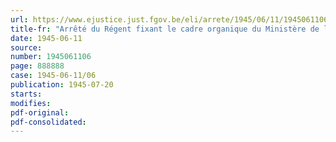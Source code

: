 ```yaml
---
url: https://www.ejustice.just.fgov.be/eli/arrete/1945/06/11/1945061106/justel
title-fr: "Arrêté du Régent fixant le cadre organique du Ministère de l'Information"
date: 1945-06-11
source:
number: 1945061106
page: 888888
case: 1945-06-11/06
publication: 1945-07-20
starts:
modifies:
pdf-original:
pdf-consolidated:
---
```


